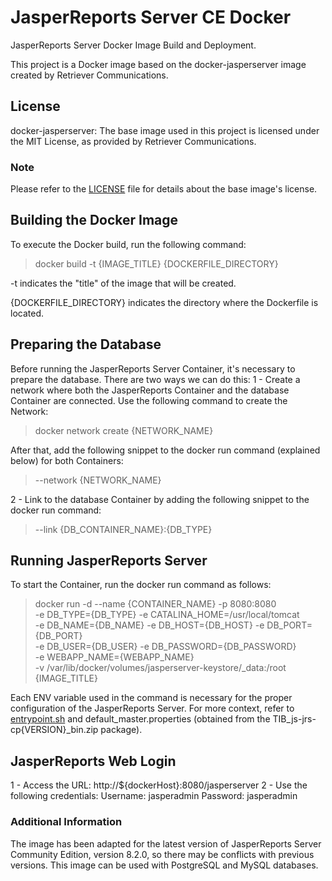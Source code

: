 # JasperReports Server CE Docker 
JasperReports Server Docker Image Build and Deployment.

This project is a Docker image based on the docker-jasperserver image created by Retriever Communications.

## License
docker-jasperserver: The base image used in this project is licensed under the MIT License, as provided by Retriever Communications.

### Note
Please refer to the [LICENSE](./LICENSE) file for details about the base image's license.

## Building the Docker Image
To execute the Docker build, run the following command:
> docker build -t {IMAGE_TITLE} {DOCKERFILE_DIRECTORY}

-t indicates the "title" of the image that will be created.

{DOCKERFILE_DIRECTORY} indicates the directory where the Dockerfile is located.

## Preparing the Database
Before running the JasperReports Server Container, it's necessary to prepare the database. There are two ways we can do this:
1 - Create a network where both the JasperReports Container and the database Container are connected.
Use the following command to create the Network:
> docker network create {NETWORK_NAME}

After that, add the following snippet to the docker run command (explained below) for both Containers:
> --network {NETWORK_NAME}

2 - Link to the database Container by adding the following snippet to the docker run command: 
> --link {DB_CONTAINER_NAME}:{DB_TYPE}

## Running JasperReports Server
To start the Container, run the docker run command as follows:
> docker run -d   --name {CONTAINER_NAME}  -p 8080:8080 \
> -e DB_TYPE={DB_TYPE} -e CATALINA_HOME=/usr/local/tomcat \
> -e DB_NAME={DB_NAME} -e DB_HOST={DB_HOST} -e DB_PORT={DB_PORT}\
>  -e DB_USER={DB_USER} -e DB_PASSWORD={DB_PASSWORD} \
> -e WEBAPP_NAME={WEBAPP_NAME} \
> -v /var/lib/docker/volumes/jasperserver-keystore/_data:/root {IMAGE_TITLE}

Each ENV variable used in the command is necessary for the proper configuration of the JasperReports Server. For more context, refer to [entrypoint.sh](Scripts/entrypoint.sh) and default_master.properties (obtained from the TIB_js-jrs-cp{VERSION}_bin.zip package).

## JasperReports Web Login
1 - Access the URL: http://${dockerHost}:8080/jasperserver
2 - Use the following credentials: Username: jasperadmin     Password: jasperadmin

### Additional Information
The image has been adapted for the latest version of JasperReports Server Community Edition, version 8.2.0, so there may be conflicts with previous versions.
This image can be used with PostgreSQL and MySQL databases.
